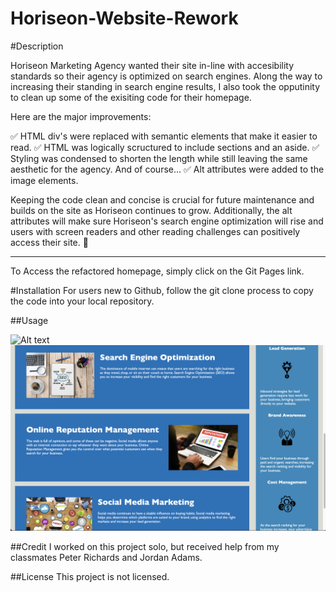 # Horiseon-Website-Rework

#Description

Horiseon Marketing Agency wanted their site in-line with accesibility standards so their agency is optimized on search engines. Along the way to increasing their standing in search engine results, I also took the opputinity to clean up some of the exisiting code for their homepage.

Here are the major improvements:

✅ HTML div's were replaced with semantic elements that    make it easier to read.
✅ HTML was logically scructured to include sections and an aside. 
✅ Styling was condensed to shorten the length while still leaving the same aesthetic for the agency. 
And of course...
✅ Alt attributes were added to the image elements. 

Keeping the code clean and concise is crucial for future maintenance and builds on the site as Horiseon continues to grow. Additionally, the alt attributes will make sure Horiseon's search engine optimization will rise and users with screen readers and other reading challenges can positively access their site.  🎉
_______________________________________________________________________
To Access the refactored homepage, simply click on the Git Pages link. 


#Installation
For users new to Github, follow the git clone process to copy the code into your local repository. 

##Usage

![Alt text](./assets/images/Screenshot%202023-08-17%20at%209.16.55%20AM.png "Homepage Horiseon Marketing")
![Alt text](./assets/images/Screenshot%202023-08-17%20at%209.01.37%20AM.png "Homepage Horiseon Marketing")

##Credit
I worked on this project solo, but received help from my classmates Peter Richards and Jordan Adams. 

##License 
This project is not licensed.
